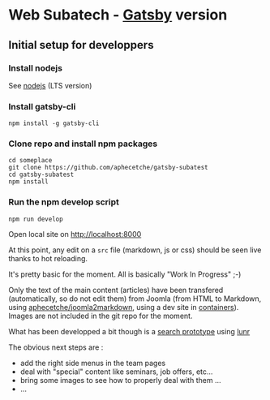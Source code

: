 # Web Subatech - [Gatsby](https://gatsbyjs.org) version

## Initial setup for developpers

### Install nodejs

See [nodejs](https://nodejs.org/en/) (LTS version)

### Install gatsby-cli

```
npm install -g gatsby-cli
```

### Clone repo and install npm packages

```
cd someplace
git clone https://github.com/aphecetche/gatsby-subatest
cd gatsby-subatest
npm install
```

### Run the npm develop script


```
npm run develop
```

Open local site on [http://localhost:8000](http://localhost:8000)

At this point, any edit on a `src` file (markdown, js or css) should be seen live thanks to hot reloading.

It's pretty basic for the moment. All is basically "Work In Progress" ;-)

Only the text of the main content (articles) have been transfered (automatically, so do not edit them) from Joomla (from HTML to Markdown, using [aphecetche/joomla2markdown](https://github.com/aphecetche/joomla2markdown), using a dev site in [containers](https://github.com/aphecetche/docker-subaweb)). Images are not included in the git repo for the moment.

What has been developped a bit though is a [search prototype](http://localhost:8000/search) using [lunr](https://lunrjs.com)

The obvious next steps are :

- add the right side menus in the team pages
- deal with "special" content like seminars, job offers, etc...
- bring some images to see how to properly deal with them ...
- ...
